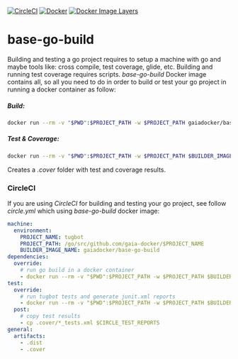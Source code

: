 [![CircleCI](https://circleci.com/gh/gaia-docker/base-go-build.svg?style=shield)](https://circleci.com/gh/gaia-docker/base-go-build)
[![Docker](https://img.shields.io/docker/pulls/gaiadocker/base-go-build.svg)](https://hub.docker.com/r/gaiadocker/base-go-build/)
[![Docker Image Layers](https://imagelayers.io/badge/gaiadocker/base-go-build:latest.svg)](https://imagelayers.io/?images=gaiadocker/base-go-build:latest)

# base-go-build
Building and testing a go project requires to setup a machine with go and maybe tools like: cross compile, test coverage, glide, etc.
Building and running test coverage requires scripts. *base-go-build* Docker image contains all, so all you need to do in order to build or test your go project in running a docker container as follow:
##### Build:
```bash
docker run --rm -v "$PWD":$PROJECT_PATH -w $PROJECT_PATH gaiadocker/base-go-build /go/script/go_build.sh $PROJECT_NAME
```
##### Test & Coverage:
```bash
docker run --rm -v "$PWD":$PROJECT_PATH -w $PROJECT_PATH $BUILDER_IMAGE_NAME /go/script/coverage.sh
```
Creates a _.cover_ folder with test and coverage results.
### CircleCI
If you are using _CircleCI_ for building and testing your go project, see follow _circle.yml_ which using _base-go-build_ docker image:
```yml
machine:
  environment:
    PROJECT_NAME: tugbot
    PROJECT_PATH: /go/src/github.com/gaia-docker/$PROJECT_NAME
    BUILDER_IMAGE_NAME: gaiadocker/base-go-build
dependencies:
  override:
    # run go build in a docker container
    - docker run --rm -v "$PWD":$PROJECT_PATH -w $PROJECT_PATH $BUILDER_IMAGE_NAME /go/script/go_build.sh $PROJECT_NAME
test:
  override:
    # run tugbot tests and generate junit.xml reports
    - docker run --rm -v "$PWD":$PROJECT_PATH -w $PROJECT_PATH $BUILDER_IMAGE_NAME /go/script/coverage.sh
  post:
    # copy test results
    - cp .cover/*_tests.xml $CIRCLE_TEST_REPORTS
general:
  artifacts:
    - .dist
    - .cover
```
